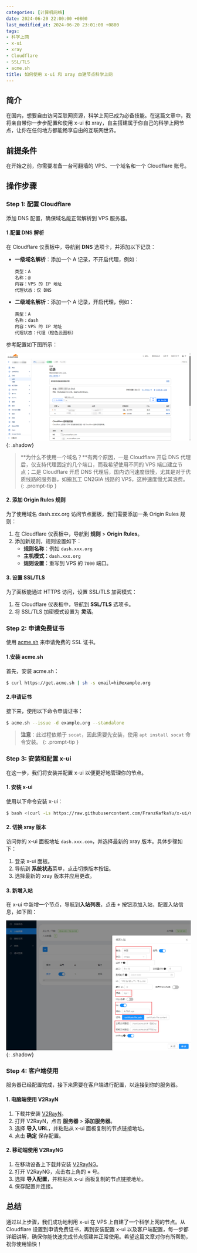 ```yaml
---
categories: [计算机网络]
date: 2024-06-20 22:00:00 +0800
last_modified_at: 2024-06-20 23:01:00 +0800
tags:
- 科学上网
- x-ui
- xray
- Cloudflare
- SSL/TLS
- acme.sh
title: 如何使用 x-ui 和 xray 自建节点科学上网
---
```


## 简介

在国内，想要自由访问互联网资源，科学上网已成为必备技能。在这篇文章中，我将亲自带你一步步配置和使用 x-ui 和 xray，自主搭建属于你自己的科学上网节点，让你在任何地方都能畅享自由的互联网世界。

## 前提条件

在开始之前，你需要准备一台可翻墙的 VPS、一个域名和一个 Cloudflare 账号。

## 操作步骤

### Step 1: 配置 Cloudflare

添加 DNS 配置，确保域名能正常解析到 VPS 服务器。

#### 1.配置 DNS 解析

在 Cloudflare 仪表板中，导航到 **DNS** 选项卡，并添加以下记录：

- **一级域名解析**：添加一个 A 记录，不开启代理，例如：

  ```
  类型：A
  名称：@
  内容：VPS 的 IP 地址
  代理状态：仅 DNS
  ```

- **二级域名解析**：添加一个 A 记录，开启代理，例如：

  ```
  类型：A
  名称：dash
  内容：VPS 的 IP 地址
  代理状态：代理（橙色云图标）
  ```

参考配置如下图所示：

![DNS 设置](/img/image-20240620192809616.webp){: .shadow}

> **为什么不使用一个域名？**有两个原因，一是 Cloudflare 开启 DNS 代理后，仅支持代理固定的几个端口，而我希望使用不同的 VPS 端口建立节点；二是 Cloudflare 开启 DNS 代理后，国内访问速度很慢，尤其是对于优质线路的服务器，如搬瓦工 CN2GIA 线路的 VPS，这种速度慢尤其浪费。
{: .prompt-tip }

#### 2. 添加 Origin Rules 规则

为了使用域名 dash.xxx.org 访问节点面板，我们需要添加一条 Origin Rules 规则：

1. 在 Cloudflare 仪表板中，导航到 **规则** > **Origin Rules**。
2. 添加新规则，规则设置如下：
   - **规则名称**：例如 `dash.xxx.org`
   - **主机模式**：`dash.xxx.org`
   - **规则设置**：重写到 VPS 的 `7000` 端口。

#### 3. 设置 SSL/TLS

为了面板能通过 HTTPS 访问，设置 SSL/TLS 加密模式：

1. 在 Cloudflare 仪表板中，导航到 **SSL/TLS** 选项卡。
2. 将 SSL/TLS 加密模式设置为 **灵活**。

### Step 2: 申请免费证书

使用 [acme.sh](https://github.com/acmesh-official/acme.sh) 来申请免费的 SSL 证书。

#### 1.安装 acme.sh

首先，安装 acme.sh：

```bash
$ curl https://get.acme.sh | sh -s email=hi@example.org
```

#### 2.申请证书

接下来，使用以下命令申请证书：

```bash
$ acme.sh --issue -d example.org --standalone
```

> **注意**：此过程依赖于 `socat`，因此需要先安装，使用 `apt install socat` 命令安装。
{: .prompt-tip }

### Step 3: 安装和配置 x-ui

在这一步，我们将安装并配置 x-ui 以便更好地管理你的节点。

#### 1. 安装 x-ui

使用以下命令安装 x-ui：

```bash
$ bash <(curl -Ls https://raw.githubusercontent.com/FranzKafkaYu/x-ui/master/install.sh)
```

#### 2. 切换 xray 版本

访问你的 x-ui 面板地址 `dash.xxx.com`，并选择最新的 xray 版本。具体步骤如下：

1. 登录 x-ui 面板。
2. 导航到 **系统状态**菜单，点击<kbd>切换版本</kbd>按钮。
3. 选择最新的 xray 版本并应用更改。

#### 3. 新增入站

在 x-ui 中新增一个节点，导航到**入站列表**，点击 <kbd>+</kbd> 按钮添加入站，配置入站信息，如下图：

![入站配置](/img/image-20240620225430694.webp){: .shadow}


### Step 4: 客户端使用

服务器已经配置完成，接下来需要在客户端进行配置，以连接到你的服务器。

#### 1. 电脑端使用 V2RayN

1. 下载并安装 [V2RayN](https://github.com/2dust/v2rayN/releases)。
2. 打开 V2RayN，点击 **服务器** > **添加服务器**。
3. 选择 **导入 URL**，并粘贴从 x-ui 面板复制的节点链接地址。
4. 点击 **确定** 保存配置。

#### 2. 移动端使用 V2RayNG

1. 在移动设备上下载并安装 [V2RayNG](https://github.com/2dust/v2rayNG/releases)。
2. 打开 V2RayNG，点击右上角的 **+** 号。
3. 选择 **导入配置**，并粘贴从 x-ui 面板复制的节点链接地址。
4. 保存配置并连接。

## 总结

通过以上步骤，我们成功地利用 x-ui 在 VPS 上自建了一个科学上网的节点。从 Cloudflare 设置到申请免费证书，再到安装配置 x-ui 以及客户端配置，每一步都详细讲解，确保你能快速完成节点搭建并正常使用。希望这篇文章对你有所帮助，祝你使用愉快！